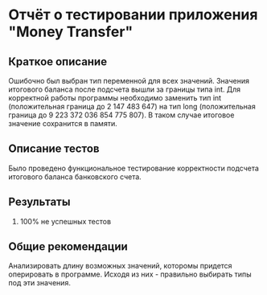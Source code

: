 # Отчёт о тестировании приложения "Money Transfer"

## Краткое описание

Ошибочно был выбран тип переменной для всех значений. Значения итогового баланса после подсчета вышли за границы типа int. Для корректной работы программы необходимо заменить тип int (положительная граница до 2 147 483 647) на тип long (положительная граница до 9 223 372 036 854 775 807). В таком случае итоговое значение сохранится в памяти.

## Описание тестов

Было проведено функциональное тестирование корректности подсчета итогового баланса банковского счета.

## Результаты

1. 100% не успешных тестов

## Общие рекомендации

Анализировать длину возможных значений, которомы придется оперировать в программе. Исходя из них - правильно выбирать типы под эти значения.
